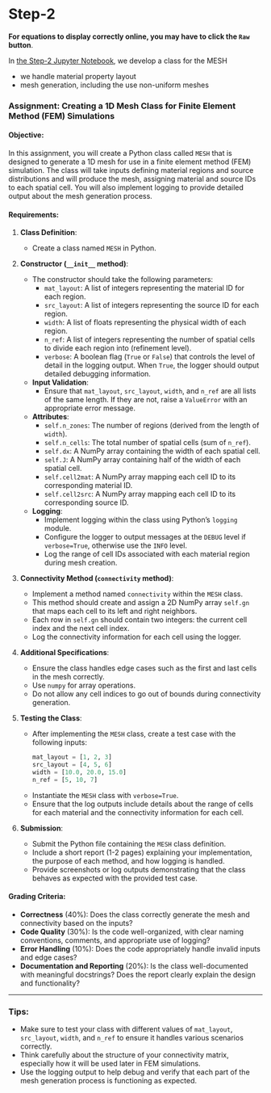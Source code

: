 # Step-2

**For equations to display correctly online, you may have to click the `Raw` button**.


In [the Step-2 Jupyter Notebook](./Learning_FEM_1D_step2.ipynb),  we develop a class for the MESH
- we handle material property layout
- mesh generation, including the use non-uniform meshes 

### Assignment: Creating a 1D Mesh Class for Finite Element Method (FEM) Simulations

#### Objective:
In this assignment, you will create a Python class called `MESH` that is designed to generate a 1D mesh for use in a finite element method (FEM) simulation. The class will take inputs defining material regions and source distributions and will produce the mesh, assigning material and source IDs to each spatial cell. You will also implement logging to provide detailed output about the mesh generation process.

#### Requirements:

1. **Class Definition**:
   - Create a class named `MESH` in Python.

2. **Constructor (`__init__` method)**:
   - The constructor should take the following parameters:
     - `mat_layout`: A list of integers representing the material ID for each region.
     - `src_layout`: A list of integers representing the source ID for each region.
     - `width`: A list of floats representing the physical width of each region.
     - `n_ref`: A list of integers representing the number of spatial cells to divide each region into (refinement level).
     - `verbose`: A boolean flag (`True` or `False`) that controls the level of detail in the logging output. When `True`, the logger should output detailed debugging information.
   - **Input Validation**:
     - Ensure that `mat_layout`, `src_layout`, `width`, and `n_ref` are all lists of the same length. If they are not, raise a `ValueError` with an appropriate error message.
   - **Attributes**:
     - `self.n_zones`: The number of regions (derived from the length of `width`).
     - `self.n_cells`: The total number of spatial cells (sum of `n_ref`).
     - `self.dx`: A NumPy array containing the width of each spatial cell.
     - `self.J`: A NumPy array containing half of the width of each spatial cell.
     - `self.cell2mat`: A NumPy array mapping each cell ID to its corresponding material ID.
     - `self.cell2src`: A NumPy array mapping each cell ID to its corresponding source ID.
   - **Logging**:
     - Implement logging within the class using Python’s `logging` module.
     - Configure the logger to output messages at the `DEBUG` level if `verbose=True`, otherwise use the `INFO` level.
     - Log the range of cell IDs associated with each material region during mesh creation.

3. **Connectivity Method (`connectivity` method)**:
   - Implement a method named `connectivity` within the `MESH` class.
   - This method should create and assign a 2D NumPy array `self.gn` that maps each cell to its left and right neighbors.
   - Each row in `self.gn` should contain two integers: the current cell index and the next cell index.
   - Log the connectivity information for each cell using the logger.

4. **Additional Specifications**:
   - Ensure the class handles edge cases such as the first and last cells in the mesh correctly.
   - Use `numpy` for array operations.
   - Do not allow any cell indices to go out of bounds during connectivity generation.

5. **Testing the Class**:
   - After implementing the `MESH` class, create a test case with the following inputs:
     ```python
     mat_layout = [1, 2, 3]
     src_layout = [4, 5, 6]
     width = [10.0, 20.0, 15.0]
     n_ref = [5, 10, 7]
     ```
   - Instantiate the `MESH` class with `verbose=True`.
   - Ensure that the log outputs include details about the range of cells for each material and the connectivity information for each cell.

6. **Submission**:
   - Submit the Python file containing the `MESH` class definition.
   - Include a short report (1-2 pages) explaining your implementation, the purpose of each method, and how logging is handled.
   - Provide screenshots or log outputs demonstrating that the class behaves as expected with the provided test case.

#### Grading Criteria:
- **Correctness** (40%): Does the class correctly generate the mesh and connectivity based on the inputs?
- **Code Quality** (30%): Is the code well-organized, with clear naming conventions, comments, and appropriate use of logging?
- **Error Handling** (10%): Does the code appropriately handle invalid inputs and edge cases?
- **Documentation and Reporting** (20%): Is the class well-documented with meaningful docstrings? Does the report clearly explain the design and functionality?

---

### Tips:
- Make sure to test your class with different values of `mat_layout`, `src_layout`, `width`, and `n_ref` to ensure it handles various scenarios correctly.
- Think carefully about the structure of your connectivity matrix, especially how it will be used later in FEM simulations.
- Use the logging output to help debug and verify that each part of the mesh generation process is functioning as expected.
